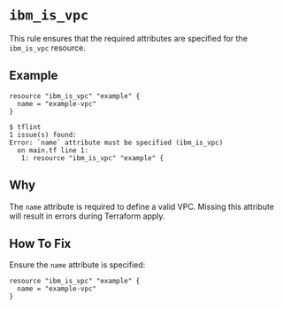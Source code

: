 # `ibm_is_vpc`

This rule ensures that the required attributes are specified for the `ibm_is_vpc` resource.

## Example

```hcl
resource "ibm_is_vpc" "example" {
  name = "example-vpc"
}
```

```console
$ tflint
1 issue(s) found:
Error: `name` attribute must be specified (ibm_is_vpc)
  on main.tf line 1:
   1: resource "ibm_is_vpc" "example" {
```

## Why

The `name` attribute is required to define a valid VPC. Missing this attribute will result in errors during Terraform apply.

## How To Fix

Ensure the `name` attribute is specified:

```hcl
resource "ibm_is_vpc" "example" {
  name = "example-vpc"
}
```